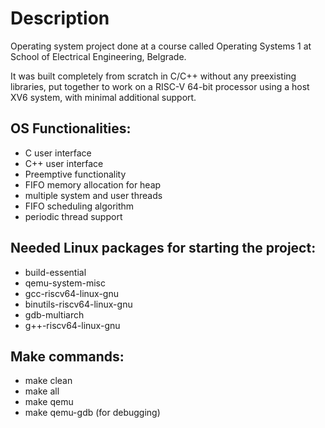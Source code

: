 # Description
Operating system project done at a course called Operating Systems 1 at School of Electrical Engineering, Belgrade.

It was built completely from scratch in C/C++ without any preexisting libraries, put together to work on a RISC-V 64-bit processor using a host XV6 system, with minimal additional support.

## OS Functionalities:
* C user interface
* C++ user interface
* Preemptive functionality
* FIFO memory allocation for heap
* multiple system and user threads
* FIFO scheduling algorithm
* periodic thread support

## Needed Linux packages for starting the project:
* build-essential
* qemu-system-misc
* gcc-riscv64-linux-gnu
* binutils-riscv64-linux-gnu
* gdb-multiarch
* g++-riscv64-linux-gnu

## Make commands:
* make clean
* make all
* make qemu
* make qemu-gdb (for debugging)
